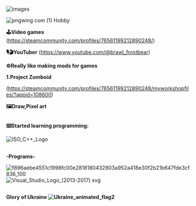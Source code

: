  ![images](https://github.com/user-attachments/assets/61b8e92f-21c5-47d8-8e32-3da840a7a7d5)






 ![pngwing com (1)](https://github.com/user-attachments/assets/67b9bb2a-53f5-48cc-9f8c-6478776dcdbb)
Hobby

<b>🕹️Video games</b> <a>(https://steamcommunity.com/profiles/76561199212890248/)</a>

<b>🎙🎬YouTuber</b> <a>(https://www.youtube.com/@brawl_frostbear)</a>

<b>⚙️Really like making mods for games</b> 

<b>1.Project Zomboid</b> 

<a>(https://steamcommunity.com/profiles/76561199212890248/myworkshopfiles/?appid=108600)</a>

<b>🖼️Draw,Pixel art </b>
##
<b>⌨️Started learning programming:</b> 

![ISO_C++_Logo](https://github.com/user-attachments/assets/15414487-d6c7-436e-8454-2ba7dbe66075)
##


<b>-Programs-</b> 


![f896aebe4551c1998fc00e2818180432803a952a418e30f2b21b647fde3cf836_100](https://github.com/user-attachments/assets/98b6ebb4-a9a1-4076-af52-a8afaf99fd80) 
![Visual_Studio_Logo_(2013-2017) svg](https://github.com/user-attachments/assets/232f2f52-e859-4d11-b845-235931544b7b)

##
<b>Glory of Ukraine ![Ukraine_animated_flag2](https://github.com/user-attachments/assets/5905754b-6b02-44e0-bef4-d45cfce02d70)</b>


